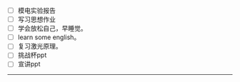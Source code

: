 - [ ] 模电实验报告
- [ ] 写习思想作业
- [ ] 学会放松自己，早睡觉。
- [ ] learn some english。
- [ ] 复习激光原理。
- [ ] 挑战杯ppt
- [ ] 宣讲ppt
---
